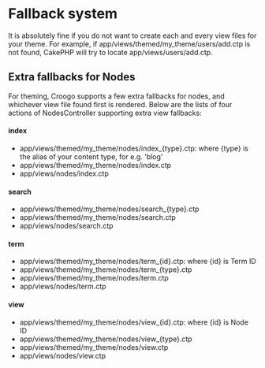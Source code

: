 # Fallback system

It is absolutely fine if you do not want to create each and every view files for your theme. For example, if app/views/themed/my\_theme/users/add.ctp is not found, CakePHP will try to locate app/views/users/add.ctp.

## Extra fallbacks for Nodes

For theming, Croogo supports a few extra fallbacks for nodes, and whichever view file found first is rendered. Below are the lists of four actions of NodesController supporting extra view fallbacks:

#### index
  
   * app/views/themed/my\_theme/nodes/index\_{type}.ctp: where {type} is the alias of your content type, for e.g. 'blog'
   * app/views/themed/my\_theme/nodes/index.ctp
   * app/views/nodes/index.ctp

#### search

   * app/views/themed/my\_theme/nodes/search\_{type}.ctp
   * app/views/themed/my\_theme/nodes/search.ctp
   * app/views/nodes/search.ctp

#### term

   * app/views/themed/my\_theme/nodes/term\_{id}.ctp: where {id} is Term ID
   * app/views/themed/my\_theme/nodes/term\_{type}.ctp
   * app/views/themed/my\_theme/nodes/term.ctp
   * app/views/nodes/term.ctp

#### view

   * app/views/themed/my\_theme/nodes/view\_{id}.ctp: where {id} is Node ID
   * app/views/themed/my\_theme/nodes/view\_{type}.ctp
   * app/views/themed/my\_theme/nodes/view.ctp
   * app/views/nodes/view.ctp